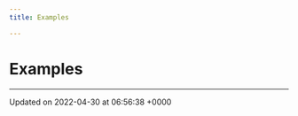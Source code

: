 ```yaml
---
title: Examples

---
```


# Examples







-------------------------------

Updated on 2022-04-30 at 06:56:38 +0000
